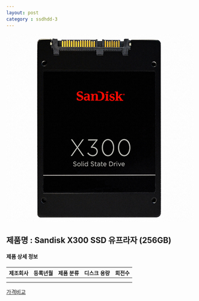 ```yaml
---
layout: post
category : ssdhdd-3
---
```


![alt text](https://github.com/kutchoiwjun92/kutchoiwjun92.github.com/blob/master/image/ssdhdd-3.jpg?raw=true)

## 제품명 : **Sandisk X300 SSD 유프라자 (256GB)**

#### 제품 상세 정보


제조회사  |  등록년월  |  제품 분류  |  디스크 용량  |    회전수
--------- | ---------- | ----------- | ------------- | -------------      
          |            |             |               |               
|||


[가격비교](http://prod.danawa.com/info/?pcode=2854218&cate=112760)
